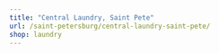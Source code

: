 ```yaml
---
title: "Central Laundry, Saint Pete"
url: /saint-petersburg/central-laundry-saint-pete/
shop: laundry
---
```


